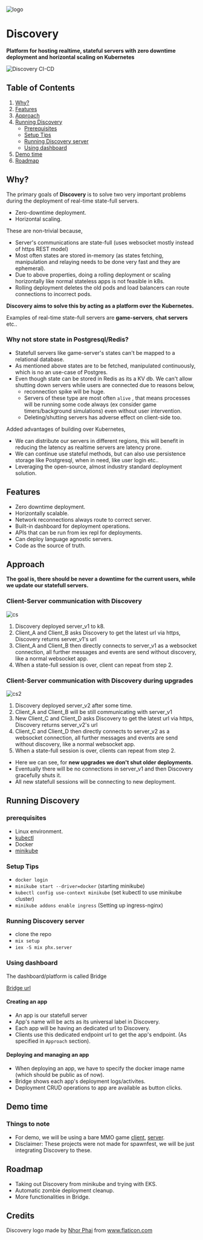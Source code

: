 ![logo](doc_assets/discovery-logo.png?raw=true  "title")

# Discovery

**Platform for hosting realtime, stateful servers with zero downtime deployment and horizontal scaling on Kubernetes**

![Discovery CI-CD](https://github.com/spawnfest/Discovery/actions/workflows/discovery.yml/badge.svg)

## Table of Contents

1. [Why?](#why)
2. [Features](#features)
3. [Approach](#approach)
4. [Running Discovery](#running-discovery)
    - [Prerequisites](#prerequisites)
    - [Setup Tips](#setup-tips)
    - [Running Discovery server](#running-discovery-server)
    - [Using dashboard](#using-dashboard)
5. [Demo time](#demo-time)
6. [Roadmap](#roadmap)

## Why?

The primary goals of **Discovery** is to solve two very important problems during the deployment of real-time state-full servers.

- Zero-downtime deployment.
- Horizontal scaling.

These are non-trivial because,
- Server's communications are state-full (uses websocket mostly instead of https REST model)
- Most often states are stored in-memory (as states fetching, manipulation and relaying needs to be done very fast and they are ephemeral). 
- Due to above properties, doing a rolling deployment or scaling horizontally like normal stateless apps is not feasible in k8s. 
- Rolling deployment deletes the old pods and load balancers can route connections to incorrect pods.

**Discovery aims to solve this by acting as a platform over the Kubernetes.**

Examples of real-time state-full servers are **game-servers**, **chat servers** etc..

### Why not store state in Postgresql/Redis?

- Statefull servers like game-server's states can't be mapped to a relational database.
- As mentioned above states are to be fetched, manipulated continuously, which is no an use-case of Postgres.
- Even though state can be stored in Redis as its a KV db. We can't allow shutting down
servers while users are connected due to reasons below,
    - reconnection spike will be huge.
    - Servers of these type are most often `alive` , that means processes will be running
      some code always (ex consider game timers/background simulations) even without
      user intervention. 
    - Deleting/shutting servers has adverse effect on client-side too.

Added advantages of building over Kubernetes,

- We can distribute our servers in different regions, this will benefit in reducing the latency as realtime servers are latency prone.
- We can continue use stateful methods, but can also use persistence storage like Postgresql, when in need, like user login etc..
- Leveraging the open-source, almost industry standard deployment solution.

## Features

- Zero downtime deployment.
- Horizontally scalable.
- Network reconnections always route to correct server.
- Built-in dashboard for deployment operations.
- APIs that can be run from iex repl for deployments.
- Can deploy language agnostic servers.
- Code as the source of truth.

## Approach

**The goal is, there should be never a downtime for the current users, while we update our statefull servers.**

### Client-Server communication with Discovery

![cs](doc_assets/new_cs_communcation_1.png?raw=true  "title")

1. Discovery deployed server_v1 to k8.
2. Client_A and Client_B asks Discovery to get the latest url via https, Discovery returns server_v1's url
3. Client_A and Client_B then directly connects to server_v1 as a websocket connection, all further messages and events are send without discovery, like a normal websocket app.
4. When a state-full session is over, client can repeat from step 2.

### Client-Server communication with Discovery during upgrades

![cs2](doc_assets/new_cs_communcation_2b.png?raw=true  "title")

1. Discovery deployed server_v2 after some time.
2. Client_A and Client_B will be still communicating with server_v1
3. New Client_C and Client_D asks Discovery to get the latest url via https, Discovery returns server_v2's url
4. Client_C and Client_D then directly connects to server_v2 as a websocket connection, all further messages and events are send without discovery, like a normal websocket app.
5. When a state-full session is over, clients can repeat from step 2.

- Here we can see, for **new upgrades we don't shut older deployments**.
- Eventually there will be no connections in server_v1 and then Discovery gracefully shuts it.
- All new statefull sessions will be connecting to new deployment.


## Running Discovery

### prerequisites

- Linux environment.
- [kubectl](https://docs.aws.amazon.com/eks/latest/userguide/install-kubectl.html)
- Docker
- [minikube](https://minikube.sigs.k8s.io/docs/start/)

### Setup Tips

- `docker login`
- `minikube start --driver=docker` (starting minikube)
- `kubectl config use-context minikube` (set kubectl to use minikube cluster)
- `minikube addons enable ingress` (Setting up ingress-nginx)

### Running Discovery server

- clone the repo
- `mix setup`
- `iex -S mix phx.server`

### Using dashboard

The dashboard/platform is called Bridge

[Bridge url](`http://localhost:4000`)

#### Creating an app

- An app is our statefull server
- App's name will be acts as its universal label in Discovery.
- Each app will be having an dedicated url to Discovery.
- Clients use this dedicated endpoint url to get the app's endpoint. (As specified in `Approach` section).

#### Deploying and managing an app

- When deploying an app, we have to specify the docker image name (which should be public as of now).
- Bridge shows each app's deployment logs/activites.
- Deployment CRUD operations to app are available as button clicks.

## Demo time

### Things to note
- For demo, we will be using a bare MMO game [client](https://github.com/madclaws/watchers), [server](https://github.com/madclaws/watchex).
- Disclaimer: These projects were not made for spawnfest, we will be just integrating Discovery to these.
 



## Roadmap
- Taking out Discovery from minikube and trying with EKS.
- Automatic zombie deployment cleanup.
- More functionalities in Bridge.
## Credits

<div>Discovery logo made by <a href="" title="Nhor Phai">Nhor Phai</a> from <a href="https://www.flaticon.com/" title="Flaticon">www.flaticon.com</a></div>

